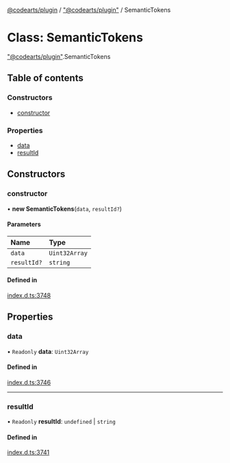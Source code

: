 [@codearts/plugin](../README.md) / ["@codearts/plugin"](../modules/_codearts_plugin_.md) / SemanticTokens

# Class: SemanticTokens

["@codearts/plugin"](../modules/_codearts_plugin_.md).SemanticTokens

## Table of contents

### Constructors

- [constructor](codearts_plugin_.SemanticTokens.md#constructor)

### Properties

- [data](codearts_plugin_.SemanticTokens.md#data)
- [resultId](codearts_plugin_.SemanticTokens.md#resultid)

## Constructors

### constructor

• **new SemanticTokens**(`data`, `resultId?`)

#### Parameters

| Name | Type |
| :------ | :------ |
| `data` | `Uint32Array` |
| `resultId?` | `string` |

#### Defined in

[index.d.ts:3748](https://github.com/huaweicloud/cloudide-plugin-api/blob/84e382d/index.d.ts#L3748)

## Properties

### data

• `Readonly` **data**: `Uint32Array`

#### Defined in

[index.d.ts:3746](https://github.com/huaweicloud/cloudide-plugin-api/blob/84e382d/index.d.ts#L3746)

___

### resultId

• `Readonly` **resultId**: `undefined` \| `string`

#### Defined in

[index.d.ts:3741](https://github.com/huaweicloud/cloudide-plugin-api/blob/84e382d/index.d.ts#L3741)
